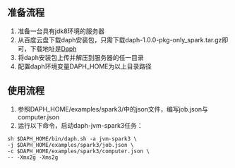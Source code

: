 
## 准备流程

1. 准备一台具有jdk8环境的服务器
2. 从百度云盘下载daph安装包，只需下载daph-1.0.0-pkg-only_spark.tar.gz即可，下载地址是[Daph](https://pan.baidu.com/s/1r495e7YtTfK24iPXg6dBZg?pwd=p5s7)
3. 将daph安装包上传并解压到服务器的任一目录
4. 配置daph环境变量DAPH_HOME为以上目录路径

## 使用流程

1. 参照DAPH_HOME/examples/spark3/中的json文件，编写job.json与computer.json
2. 运行以下命令，启动daph-jvm-spark3任务：

```shell
sh $DAPH_HOME/bin/daph.sh -a jvm-spark3 \
-j $DAPH_HOME/examples/spark3/job.json \
-c $DAPH_HOME/examples/spark3/computer.json \
-- -Xmx2g -Xms2g
```
